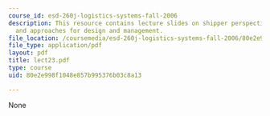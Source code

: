 ```yaml
---
course_id: esd-260j-logistics-systems-fall-2006
description: This resource contains lecture slides on shipper perspective ? strategies
  and approaches for design and management.
file_location: /coursemedia/esd-260j-logistics-systems-fall-2006/80e2e998f1048e857b995376b03c8a13_lect23.pdf
file_type: application/pdf
layout: pdf
title: lect23.pdf
type: course
uid: 80e2e998f1048e857b995376b03c8a13

---
```

None
